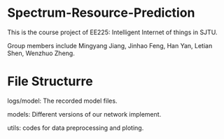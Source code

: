 # Spectrum-Resource-Prediction
 
This is the course project of EE225: Intelligent Internet of things in SJTU.

Group members include Mingyang Jiang, Jinhao Feng, Han Yan, Letian Shen, Wenzhuo Zheng.

# File Structurre
logs/model: The recorded model files.

models: Different versions of our network implement.

utils: codes for data preprocessing and ploting.


